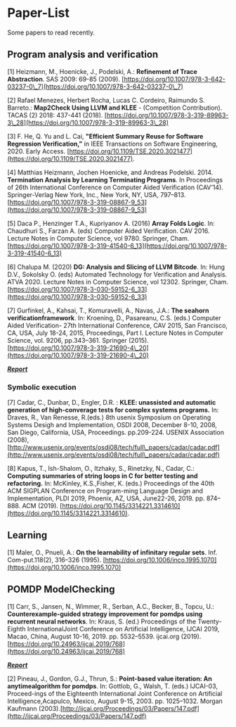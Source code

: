 # Paper-List
Some papers to read recently.

## Program analysis and verification
[1] Heizmann, M., Hoenicke, J., Podelski, A.: **Refinement of Trace Abstraction**. SAS 2009: 69-85 (2009). [https://doi.org/10.1007/978-3-642-03237-0\_7](https://doi.org/10.1007/978-3-642-03237-0\_7)

[2] Rafael Menezes, Herbert Rocha, Lucas C. Cordeiro, Raimundo S. Barreto.: **Map2Check Using LLVM and KLEE** - (Competition Contribution). TACAS (2) 2018: 437-441 (2018). [https://doi.org/10.1007/978-3-319-89963-3\_28](https://doi.org/10.1007/978-3-319-89963-3\_28)

[3] F. He, Q. Yu and L. Cai, **"Efficient Summary Reuse for Software Regression Verification,"** in IEEE Transactions on Software Engineering, 2020. Early Access. [https://doi.org/10.1109/TSE.2020.3021477](https://doi.org/10.1109/TSE.2020.3021477).

[4] Matthias Heizmann, Jochen Hoenicke, and Andreas Podelski. 2014. **Termination Analysis by Learning Terminating Programs**. In Proceedings of 26th International Conference on Computer Aided Verification (CAV’14). Springer-Verlag New York, Inc., New York, NY, USA, 797–813. [https://doi.org/10.1007/978-3-319-08867-9_53](https://doi.org/10.1007/978-3-319-08867-9_53)

[5] Daca P., Henzinger T.A., Kupriyanov A. (2016) **Array Folds Logic**. In: Chaudhuri S., Farzan A. (eds) Computer Aided Verification. CAV 2016. Lecture Notes in Computer Science, vol 9780. Springer, Cham. [https://doi.org/10.1007/978-3-319-41540-6_13](https://doi.org/10.1007/978-3-319-41540-6_13)

[6] Chalupa M. (2020) **DG: Analysis and Slicing of LLVM Bitcode**. In: Hung D.V., Sokolsky O. (eds) Automated Technology for Verification and Analysis. ATVA 2020. Lecture Notes in Computer Science, vol 12302. Springer, Cham. [https://doi.org/10.1007/978-3-030-59152-6_33](https://doi.org/10.1007/978-3-030-59152-6_33)

[7] Gurfinkel, A., Kahsai, T., Komuravelli, A., Navas, J.A.: **The seahorn verificationframework**. In: Kroening, D., Pasareanu, C.S. (eds.) Computer Aided Verification- 27th International Conference, CAV 2015, San Francisco, CA, USA, July 18-24, 2015, Proceedings, Part I. Lecture Notes in Computer Science, vol. 9206, pp.343–361. Springer (2015). [https://doi.org/10.1007/978-3-319-21690-4\_20](https://doi.org/10.1007/978-3-319-21690-4\_20)

[***Report***](https://github.com/fengwz17/Paper-List/blob/master/1.12_seahorn.pdf)

### Symbolic execution
[7] Cadar, C., Dunbar, D., Engler, D.R. : **KLEE: unassisted and automatic generation of high-converage tests for complex systems programs.** In: Draves, R., Van Renesse, R.(eds.) 8th usenix Symposium on Operating Systems Desigh and Implementation, OSDI 2008, December 8-10, 2008, San Diego, California, USA, Proceedings. pp.209-224. USENIX Association (2008), [http://www.usenix.org/events/osdi08/tech/full\_papers/cadar/cadar.pdf](http://www.usenix.org/events/osdi08/tech/full\_papers/cadar/cadar.pdf)  

[8] Kapus, T., Ish-Shalom, O., Itzhaky, S., Rinetzky, N., Cadar, C.: **Computing summaries of string loops in C for better testing and refactoring.** In: McKinley, K.S.,Fisher, K. (eds.) Proceedings of the 40th ACM SIGPLAN Conference on Program-ming Language Design and Implementation, PLDI 2019, Phoenix, AZ, USA, June22-26, 2019. pp. 874–888. ACM (2019). [https://doi.org/10.1145/3314221.3314610](https://doi.org/10.1145/3314221.3314610).


## Learning
[1] Maler, O., Pnueli, A.: **On the learnability of infinitary regular sets**. Inf. Com-put.118(2), 316–326 (1995). [https://doi.org/10.1006/inco.1995.1070](https://doi.org/10.1006/inco.1995.1070)

## POMDP ModelChecking
[1] Carr, S., Jansen, N., Wimmer, R., Serban, A.C., Becker, B., Topcu, U.: **Counterexample-guided strategy improvement for pomdps using recurrent neural networks**. In: Kraus, S. (ed.) Proceedings of the Twenty-Eighth InternationalJoint Conference on Artificial Intelligence, IJCAI 2019, Macao, China, August 10-16, 2019. pp. 5532–5539. ijcai.org (2019). [https://doi.org/10.24963/ijcai.2019/768](https://doi.org/10.24963/ijcai.2019/768) 

[***Report***](https://github.com/fengwz17/Paper-List/blob/master/1.6_POMDPsRNN.pdf)


[2] Pineau, J., Gordon, G.J., Thrun, S.: **Point-based value iteration: An anytimealgorithm for pomdps**. In: Gottlob, G., Walsh, T. (eds.) IJCAI-03, Proceed-ings of the Eighteenth International Joint Conference on Artificial Intelligence,Acapulco, Mexico, August 9-15, 2003. pp. 1025–1032. Morgan Kaufmann (2003).[http://ijcai.org/Proceedings/03/Papers/147.pdf](http://ijcai.org/Proceedings/03/Papers/147.pdf)

